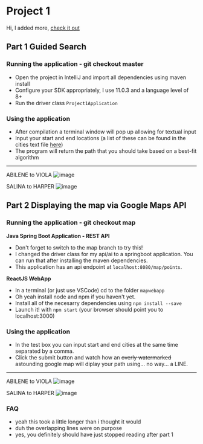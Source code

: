 # Project 1 
Hi, I added more, [check it out](#part-2-displaying-the-map-via-google-maps-api)

## Part 1 Guided Search
### Running the application - git checkout master

* Open the project in IntelliJ and import all dependencies using maven install
* Configure your SDK appropriately, I use 11.0.3 and a language level of 8+
* Run the driver class `Project1Application`

### Using the application

* After compilation a terminal window will pop up allowing for textual input
* Input your start and end locations (a list of these can be found in the cities text file [here](https://github.com/sfeye/CS461-AI/blob/master/Project1/src/main/resources/cities.txt))
* The program will return the path that you should take based on a best-fit algorithm

---

ABILENE to VIOLA
![image](https://user-images.githubusercontent.com/37005498/92854333-86d62500-f3b6-11ea-88db-e8e23a83e474.png)

SALINA to HARPER
![image](https://user-images.githubusercontent.com/37005498/92854574-ecc2ac80-f3b6-11ea-92a8-79b30aba6c77.png)


## Part 2 Displaying the map via Google Maps API
### Running the application - git checkout map

**Java Spring Boot Application - REST API**
* Don't forget to switch to the map branch to try this!
* I changed the driver class for my api/ai to a springboot application. You can run that after installing the maven dependencies.
* This application has an api endpoint at `localhost:8080/map/points`.

**ReactJS WebApp**
* In a terminal (or just use VSCode) cd to the folder `mapwebapp`
* Oh yeah install node and npm if you haven't yet.
* Install all of the necesarry dependencies using `npm install --save`
* Launch it! with `npm start` (your browser should point you to localhost:3000)

### Using the application

* In the test box you can input start and end cities at the same time separated by a comma.
* Click the submit button and watch how an ~~overly watermarked~~ astounding google map will diplay your path using... no way... a LINE.

---

ABILENE to VIOLA
![image](https://user-images.githubusercontent.com/37005498/92966333-f7278980-f43c-11ea-955a-b5a8aacc100d.png)

SALINA to HARPER
![image](https://user-images.githubusercontent.com/37005498/92966412-1cb49300-f43d-11ea-8cbc-f3c4be688a1e.png)

### FAQ

* yeah this took a little longer than i thought it would
* duh the overlapping lines were on purpose
* yes, you definitely should have just stopped reading after part 1
